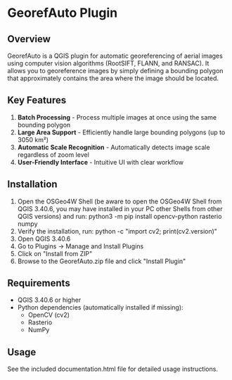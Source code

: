 # GeorefAuto Plugin

## Overview
GeorefAuto is a QGIS plugin for automatic georeferencing of aerial images using computer vision algorithms (RootSIFT, FLANN, and RANSAC). It allows you to georeference images by simply defining a bounding polygon that approximately contains the area where the image should be located.

## Key Features
1. **Batch Processing** - Process multiple images at once using the same bounding polygon
2. **Large Area Support** - Efficiently handle large bounding polygons (up to 3050 km²)
3. **Automatic Scale Recognition** - Automatically detects image scale regardless of zoom level
4. **User-Friendly Interface** - Intuitive UI with clear workflow

## Installation
1. Open the OSGeo4W Shell (be aware to open the OSGeo4W Shell from QGIS 3.40.6, you may have installed in your PC other Shells from other QGIS versions) and run: python3 -m pip install opencv-python rasterio numpy
2. Verify the installation, run: python -c "import cv2; print(cv2.version)"
3. Open QGIS 3.40.6
4. Go to Plugins → Manage and Install Plugins
5. Click on "Install from ZIP"
6. Browse to the GeorefAuto.zip file and click "Install Plugin"

## Requirements
- QGIS 3.40.6 or higher
- Python dependencies (automatically installed if missing):
  - OpenCV (cv2)
  - Rasterio
  - NumPy

## Usage
See the included documentation.html file for detailed usage instructions.

